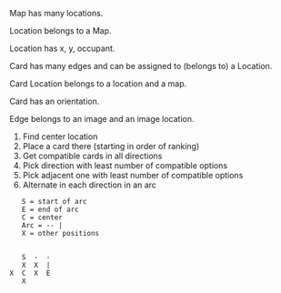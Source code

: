 Map has many locations.

Location belongs to a Map.

Location has x, y, occupant.

Card has many edges and can be assigned to (belongs to) a Location.

Card Location belongs to a location and a map.

Card has an orientation.

Edge belongs to an image and an image location.

1. Find center location
1. Place a card there (starting in order of ranking)
1. Get compatible cards in all directions
1. Pick direction with least number of compatible options
1. Pick adjacent one with least number of compatible options
1. Alternate in each direction in an arc


```
   S = start of arc
   E = end of arc
   C = center
   Arc = -- |
   X = other positions


   S  -  -
   X  X  |
X  C  X  E
   X
```
